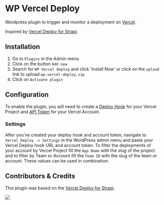 # WP Vercel Deploy

Wordpress plugin to trigger and monitor a deployment on [Vercel](https://vercel.com/).

Inspired by [Vercel Deploy for Strapi](https://market.strapi.io/plugins/strapi-plugin-vercel-deploy).

## Installation

1. Go to `Plugins` in the Admin menu
2. Click on the button `Add new`
3. Search for `WP Vercel Deploy` and click 'Install Now' or click on the `upload` link to upload `wp-vercel-deploy.zip`
4. Click on `Activate plugin`

## Configuration

To enable the plugin, you will need to create a [Deploy Hook](https://vercel.com/docs/more/deploy-hooks) for your Vercel Project and [API Token](https://vercel.com/account/tokens) for your Vercel Account.

### Settings

After you've created your deploy hook and account token, navigate to `Vercel Deploy -> Settings` in the WordPress admin menu and paste your Vercel Deploy hook URL and account token.
To filter the deployments of your account by Vercel Project fill the `App Name` with the slug of the project and to filter by Team or Account fill the `Team ID` with the slug of the team or account. These values can be used in combination.

## Contributors & Credits

This plugin was based on the [Vercel Deploy for Strapi](https://market.strapi.io/plugins/strapi-plugin-vercel-deploy).

<a href="https://github.com/eeeurico/wp-vercel-deploy/graphs/contributors">
  <img src="https://contrib.rocks/image?repo=eeeurico/wp-vercel-deploy" />
</a>
